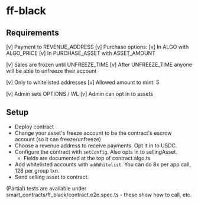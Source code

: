# ff-black

## Requirements

[v] Payment to REVENUE_ADDRESS
[v] Purchase options:
  [v] In ALGO with ALGO_PRICE
  [v] In PURCHASE_ASSET with ASSET_AMOUNT

[v] Sales are frozen until UNFREEZE_TIME
[v] After UNFREEZE_TIME anyone will be able to unfreeze their account

[v] Only to whitelisted addresses
  [v] Allowed amount to mint: 5

[v] Admin sets OPTIONS / WL
[v] Admin can opt in to assets

## Setup

- Deploy contract
- Change your asset's freeze account to be the contract's escrow account (so it can freeze/unfreeze)
- Choose a revenue address to receive payments. Opt it in to USDC.
- Configure the contract with `setConfig`. Also opts in to sellingAsset.
  - Fields are documented at the top of contract.algo.ts
- Add whitelisted accounts with `addWhitelist`. You can do 8x per app call, 128 per group txn.
- Send selling asset to contract.

(Partial) tests are available under smart_contracts/ff_black/contract.e2e.spec.ts - these show how to call, etc.
